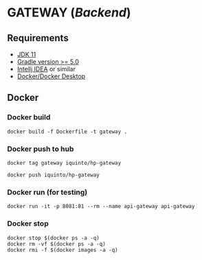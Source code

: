 # GATEWAY (<i>Backend</i>)


## Requirements
* [JDK 11](https://www.oracle.com/es/java/technologies/javase/jdk11-archive-downloads.html)
* [Gradle version >= 5.0](https://docs.gradle.org/current/userguide/compatibility.html)
* [Intellj IDEA](https://www.jetbrains.com/idea/) or similar
* [Docker/Docker Desktop](https://www.docker.com/)


## Docker
### Docker build 
```
docker build -f Dockerfile -t gateway .
```

### Docker push to  hub 
```
docker tag gateway iquinto/hp-gateway
```

```
docker push iquinto/hp-gateway
```

### Docker run (for testing)
```
docker run -it -p 8081:81 --rm --name api-gateway api-gateway
```


### Docker stop
```
docker stop $(docker ps -a -q)
docker rm -vf $(docker ps -a -q)
docker rmi -f $(docker images -a -q) 

```

